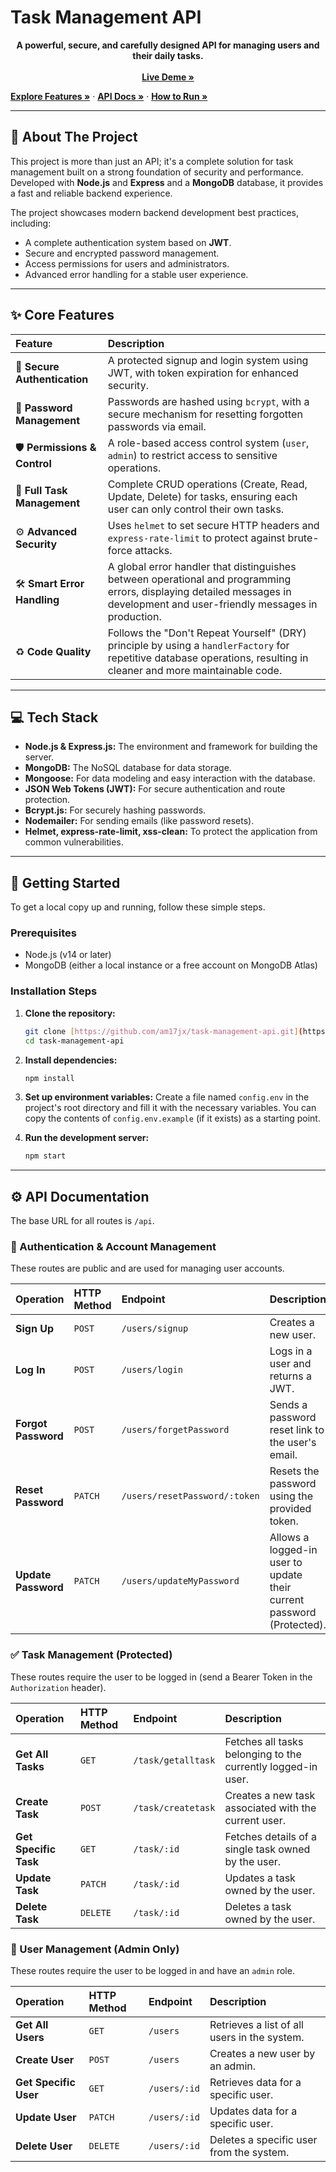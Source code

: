 # Task Management API



<p align="center">
  <strong>A powerful, secure, and carefully designed API for managing users and their daily tasks.</strong>
  <br />
  <br />
    <a href="https://euphonious-cat-ee7933.netlify.app/"><strong>Live Deme »</strong></a>

  <a href="#✨-core-features"><strong>Explore Features »</strong></a>
  ·
  <a href="#-api-documentation"><strong>API Docs »</strong></a>
  ·
  <a href="#-getting-started"><strong>How to Run »</strong></a>
</p>

---

## 🚀 About The Project

This project is more than just an API; it's a complete solution for task management built on a strong foundation of security and performance. Developed with **Node.js** and **Express** and a **MongoDB** database, it provides a fast and reliable backend experience.

The project showcases modern backend development best practices, including:
* A complete authentication system based on **JWT**.
* Secure and encrypted password management.
* Access permissions for users and administrators.
* Advanced error handling for a stable user experience.

---

## ✨ Core Features

| Feature | Description |
| :--- | :--- |
| 🔐 **Secure Authentication** | A protected signup and login system using JWT, with token expiration for enhanced security. |
| 🔑 **Password Management** | Passwords are hashed using `bcrypt`, with a secure mechanism for resetting forgotten passwords via email. |
| 🛡️ **Permissions & Control**| A role-based access control system (`user`, `admin`) to restrict access to sensitive operations. |
| 📝 **Full Task Management**| Complete CRUD operations (Create, Read, Update, Delete) for tasks, ensuring each user can only control their own tasks. |
| ⚙️ **Advanced Security** | Uses `helmet` to set secure HTTP headers and `express-rate-limit` to protect against brute-force attacks. |
| 🛠️ **Smart Error Handling**| A global error handler that distinguishes between operational and programming errors, displaying detailed messages in development and user-friendly messages in production. |
| ♻️ **Code Quality** | Follows the "Don't Repeat Yourself" (DRY) principle by using a `handlerFactory` for repetitive database operations, resulting in cleaner and more maintainable code. |

---

## 💻 Tech Stack

* **Node.js & Express.js:** The environment and framework for building the server.
* **MongoDB:** The NoSQL database for data storage.
* **Mongoose:** For data modeling and easy interaction with the database.
* **JSON Web Tokens (JWT):** For secure authentication and route protection.
* **Bcrypt.js:** For securely hashing passwords.
* **Nodemailer:** For sending emails (like password resets).
* **Helmet, express-rate-limit, xss-clean:** To protect the application from common vulnerabilities.

---

## 🏁 Getting Started

To get a local copy up and running, follow these simple steps.

### Prerequisites

* Node.js (v14 or later)
* MongoDB (either a local instance or a free account on MongoDB Atlas)

### Installation Steps

1.  **Clone the repository:**
    ```bash
    git clone [https://github.com/am17jx/task-management-api.git](https://github.com/am17jx/task-management-api.git)
    cd task-management-api
    ```

2.  **Install dependencies:**
    ```bash
    npm install
    ```

3.  **Set up environment variables:**
    Create a file named `config.env` in the project's root directory and fill it with the necessary variables. You can copy the contents of `config.env.example` (if it exists) as a starting point.

4.  **Run the development server:**
    ```bash
    npm start
    ```

---

## ⚙️ API Documentation

The base URL for all routes is `/api`.

### 👤 Authentication & Account Management

These routes are public and are used for managing user accounts.

| Operation | HTTP Method | Endpoint | Description |
| :--- | :--- | :--- | :--- |
| **Sign Up** | `POST` | `/users/signup` | Creates a new user. |
| **Log In** | `POST` | `/users/login` | Logs in a user and returns a JWT. |
| **Forgot Password**| `POST` | `/users/forgetPassword`| Sends a password reset link to the user's email. |
| **Reset Password** | `PATCH` | `/users/resetPassword/:token`| Resets the password using the provided token. |
| **Update Password**| `PATCH` | `/users/updateMyPassword` | Allows a logged-in user to update their current password (Protected). |

### ✅ Task Management (Protected)

These routes require the user to be logged in (send a Bearer Token in the `Authorization` header).

| Operation | HTTP Method | Endpoint | Description |
| :--- | :--- | :--- | :--- |
| **Get All Tasks** | `GET` | `/task/getalltask` | Fetches all tasks belonging to the currently logged-in user. |
| **Create Task** | `POST` | `/task/createtask` | Creates a new task associated with the current user. |
| **Get Specific Task**| `GET` | `/task/:id` | Fetches details of a single task owned by the user. |
| **Update Task** | `PATCH` | `/task/:id` | Updates a task owned by the user. |
| **Delete Task** | `DELETE`| `/task/:id` | Deletes a task owned by the user. |

### 👑 User Management (Admin Only)

These routes require the user to be logged in and have an `admin` role.

| Operation | HTTP Method | Endpoint | Description |
| :--- | :--- | :--- | :--- |
| **Get All Users**| `GET` | `/users` | Retrieves a list of all users in the system. |
| **Create User** | `POST` | `/users` | Creates a new user by an admin. |
| **Get Specific User**| `GET` | `/users/:id` | Retrieves data for a specific user. |
| **Update User** | `PATCH` | `/users/:id` | Updates data for a specific user. |
| **Delete User** | `DELETE`| `/users/:id` | Deletes a specific user from the system. |
